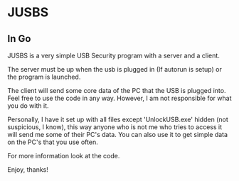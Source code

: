 # JUSBS
## In Go
JUSBS is a very simple USB Security program with a server and a client.

The server must be up when the usb is plugged in (If autorun is setup) or the program is launched.

The client will send some core data of the PC that the USB is plugged into. Feel free to use the code in any way.
However, I am not responsible for what you do with it.

Personally, I have it set up with all files except 'UnlockUSB.exe' hidden (not suspicious, I know), this way anyone who is not me who tries to access it will send me some of their PC's data. You can also use it to get simple data on the PC's that you use often.

For more information look at the code.

Enjoy, thanks!
